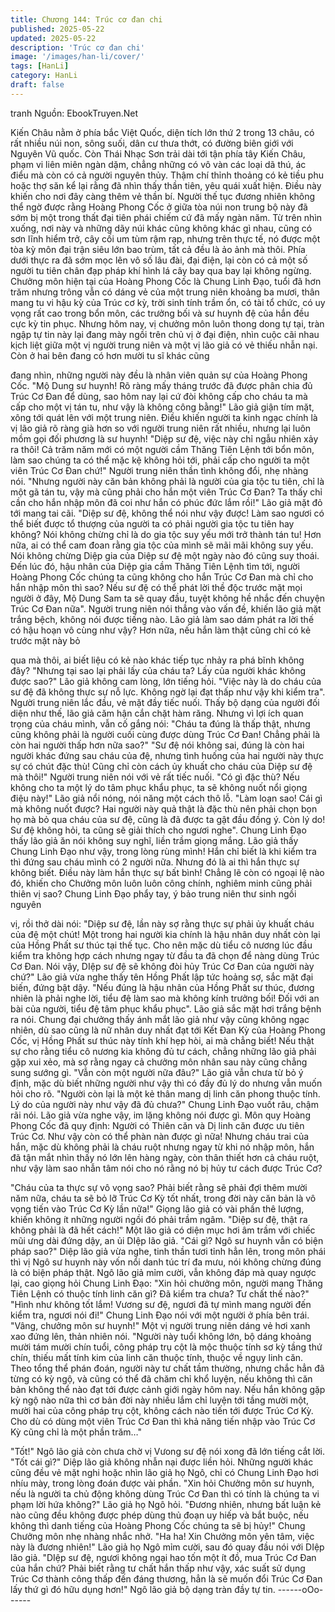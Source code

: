 ```yaml
---
title: Chương 144: Trúc cơ đan chi
published: 2025-05-22
updated: 2025-05-22
description: 'Trúc cơ đan chi'
image: '/images/han-li/cover/'
tags: [HanLi]
category: HanLi
draft: false
---
```


tranh
Nguồn: EbookTruyen.Net

Kiến Châu nằm ở phía bắc Việt Quốc, diện tích lớn thứ 2 trong 13
châu, có rất nhiều núi non, sông suối, dân cư thưa thớt, có đường
biên giới với Nguyên Vũ quốc.
Còn Thái Nhạc Sơn trải dài tới tận phía tây Kiến Châu, phạm vi
liên miên ngàn dặm, chẳng những có vô vàn các loại dã thú, ác
điểu mà còn có cả người nguyên thủy. Thậm chí thỉnh thoảng có
kẻ tiều phu hoặc thợ săn kể lại rằng đã nhìn thấy thần tiên, yêu
quái xuất hiện. Điều này khiến cho nơi đây càng thêm vẻ thần bí.
Người thế tục đương nhiên không thể ngờ được rằng Hoàng
Phong Cốc ở giữa tòa núi non trung bộ này đã sớm bị một trong
thất đại tiên phái chiếm cứ đã mấy ngàn năm.
Từ trên nhìn xuống, nơi này và những dãy núi khác cũng không
khác gì nhau, cũng có sơn lĩnh hiểm trở, cây cối um tùm rậm rạp,
nhưng trên thực tế, nó được một tòa kỳ môn đại trận siêu lớn bao
trùm, tất cả đều là ảo ảnh mà thôi. Phía dưới thực ra đã sớm mọc
lên vô số lâu đài, đại điện, lại còn có cả một số người tu tiên chân
đạp pháp khí hình lá cây bay qua bay lại không ngừng.
Chưởng môn hiện tại của Hoàng Phong Cốc là Chung Linh Đạo,
tuổi đã hơn trăm nhưng trông vẫn có dáng vẻ của một trung niên
khoảng ba mươi, thân mang tu vi hậu kỳ của Trúc cơ kỳ, trời sinh
tính trầm ổn, có tài tổ chức, có uy vọng rất cao trong bổn môn,
các trưởng bối và sư huynh đệ của hắn đều cực kỳ tin phục.
Nhưng hôm nay, vị chưởng môn luôn thong dong tự tại, tràn ngập
tự tin này lại đang mày ngồi trên chủ vị ở đại điện, nhìn cuộc cãi
nhau kịch liệt giữa một vị người trung niên và một vị lão giả có vẻ
thiếu nhẫn nại. Còn ở hai bên đang có hơn mười tu sĩ khác cũng

đang nhìn, những người này đều là nhân viên quản sự của
Hoàng Phong Cốc.
"Mộ Dung sư huynh! Rõ ràng mấy tháng trước đã được phân chia
đủ Trúc Cơ Đan để dùng, sao hôm nay lại cứ đòi không cấp cho
cháu ta mà cấp cho một vị tán tu, như vậy là không công bằng!"
Lão giả giận tím mặt, xông tới quát lên với một trung niên.
Điều khiến người ta kinh ngạc chính là vị lão giả rõ ràng già hơn
so với người trung niên rất nhiều, nhưng lại luôn mồm gọi đối
phương là sư huynh!
"Diệp sư đệ, việc này chỉ ngẫu nhiên xảy ra thôi! Cả trăm năm mới
có một người cầm Thăng Tiên Lệnh tới bổn môn, làm sao chúng
ta có thể mặc kệ không hỏi tới, phải cấp cho người ta một viên
Trúc Cơ Đan chứ!" Người trung niên thần tình không đổi, nhẹ
nhàng nói.
"Nhưng người này căn bản không phải là người của gia tộc tu
tiên, chỉ là một gã tán tu, vậy mà cũng phải cho hắn một viên Trúc
Cơ Đan? Ta thấy chỉ cần cho hắn nhập môn đã coi như hắn có
phúc đức lắm rồi!" Lão giả mặt đỏ tới mang tai cãi.
"Diệp sư đệ, không thể nói như vậy được! Làm sao ngươi có thể
biết được tổ thượng của người ta có phải người gia tộc tu tiên hay
không? Nói không chừng chỉ là do gia tộc suy yếu mới trở thành
tán tu! Hơn nữa, ai có thể cam đoan rằng gia tộc của mình sẽ mãi
mãi không suy yếu. Nói không chừng Diệp gia của Diệp sư đệ
một ngày nào đó cũng suy thoái. Đến lúc đó, hậu nhân của Diệp
gia cầm Thăng Tiên Lệnh tìm tới, người Hoàng Phong Cốc chúng
ta cũng không cho hắn Trúc Cơ Đan mà chỉ cho hắn nhập môn thì
sao? Nếu sư đệ có thể phát lời thề độc trước mặt mọi người ở
đây, Mộ Dung Sam ta sẽ quay đầu, tuyệt không hề nhắc đến
chuyện Trúc Cơ Đan nữa".
Người trung niên nói thẳng vào vấn đề, khiến lão giả mặt trắng
bệch, không nói được tiếng nào.
Lão giả làm sao dám phát ra lời thế có hậu hoạn vô cùng như
vậy? Hơn nữa, nếu hắn làm thật cũng chỉ có kẻ trước mặt này bỏ

qua mà thôi, ai biết liệu có kẻ nào khác tiếp tục nhảy ra phá bĩnh
không đây?
"Nhưng tại sao lại phải lấy của cháu ta? Lấy của người khác
không được sao?" Lão giả không cam lòng, lớn tiếng hỏi.
"Việc này là do cháu của sư đệ đã không thực sự nỗ lực. Không
ngờ lại đạt thấp như vậy khi kiểm tra". Người trung niên lắc đầu,
vẻ mặt đầy tiếc nuối.
Thấy bộ dạng của người đối diện như thế, lão giả căm hận cắn
chặt hàm răng. Nhưng vì lợi ích quan trọng của cháu mình, vẫn
cố gắng nói: "Cháu ta đúng là thấp thật, nhưng cũng không phải
là người cuối cùng được dùng Trúc Cơ Đan! Chẳng phải là còn
hai người thấp hơn nữa sao?"
"Sư đệ nói không sai, đúng là còn hai người khác đứng sau cháu
của đệ, nhưng tình huống của hai người này thực sự có chút đặc
thù! Cũng chỉ còn cách ủy khuất cho cháu của Diệp sư đệ mà
thôi!" Người trung niên nói với vẻ rất tiếc nuối.
"Có gì đặc thù? Nếu không cho ta một lý do tâm phục khẩu phục,
ta sẽ không nuốt nổi giọng điệu này!" Lão giả nổi nóng, nói năng
một cách thô lỗ.
"Làm loạn sao! Cái gì mà không nuốt được? Hai người này quả
thật là đặc thù nên phải chọn bọn họ mà bỏ qua cháu của sư đệ,
cũng là đã được ta gật đầu đồng ý. Còn lý do! Sư đệ không hỏi, ta
cũng sẽ giải thích cho ngươi nghe".
Chung Linh Đạo thấy lão giả ăn nói không suy nghĩ, liền trầm
giọng mắng.
Lão giả thấy Chung Linh Đạo như vậy, trong lòng rùng mình! Hắn
chỉ biết là khi kiểm tra thì đứng sau cháu mình có 2 người nữa.
Nhưng đó là ai thì hắn thực sự không biết. Điều này làm hắn thực
sự bất bình! Chẳng lẽ còn có ngoại lệ nào đó, khiến cho Chưởng
môn luôn luôn công chính, nghiêm minh cũng phải thiên vị sao?
Chung Linh Đạo phẩy tay, ý bảo trung niên thư sinh ngồi nguyên

vị, rồi thở dài nói:
"Diệp sư đệ, lần này sợ rằng thực sự phải ủy khuất cháu của đệ
một chút! Một trong hai người kia chính là hậu nhân duy nhất còn
lại của Hồng Phất sư thúc tại thế tục. Cho nên mặc dù tiểu cô
nương lúc đầu kiểm tra không hợp cách nhưng ngay từ đầu ta đã
chọn để nàng dùng Trúc Cơ Đan. Nói vậy, DIệp sư đệ sẽ không
đòi hủy Trúc Cơ Đan của người này chứ?"
Lão giả vừa nghe thấy tên Hồng Phất lập tức hoảng sợ, sắc mặt
đại biến, đứng bật dậy.
"Nếu đúng là hậu nhân của Hồng Phất sư thúc, đương nhiên là
phải nghe lời, tiểu đệ làm sao mà không kính trưởng bối! Đối với
an bài của người, tiểu đệ tâm phục khẩu phục". Lão giả sắc mặt
hơi trắng bệnh ra nói.
Chung đại chưởng thấy ánh mắt lão giả như vậy cũng không
ngạc nhiên, dù sao cũng là nữ nhân duy nhất đạt tới Kết Đan Kỳ
của Hoàng Phong Cốc, vị Hồng Phất sư thúc này tính khí hẹp hòi,
ai mà chẳng biết! Nếu thật sự cho rằng tiểu cô nương kia không
đủ tư cách, chẳng những lão giả phải gặp xui xẻo, mà sợ rằng
ngay cả chưởng môn nhân sau này cũng chẳng sung sướng gì.
"Vẫn còn một người nữa đâu?" Lão giả vẫn chưa từ bỏ ý định,
mặc dù biết những người như vậy thì có đầy đủ lý do nhưng vẫn
muốn hỏi cho rõ.
"Người còn lại là một kẻ thân mang dị linh căn phong thuộc tính.
Lý do của người này như vậy đã đủ chưa?" Chung Linh Đạo vuốt
râu, chậm rãi nói.
Lão giả vừa nghe vậy, im lặng không nói được gì. Môn quy Hoàng
Phong Cốc đã quy định: Người có Thiên căn và Dị linh căn được
ưu tiên Trúc Cơ. Như vậy còn có thể phàn nàn được gì nữa!
Nhưng cháu trai của hắn, mặc dù không phải là cháu ruột nhưng
ngay từ khi nó nhập môn, hắn đã tận mắt nhìn thấy nó lớn lên
hàng ngày, còn thân thiết hơn cả cháu ruột, như vậy làm sao
nhẫn tâm nói cho nó rằng nó bị hủy tư cách được Trúc Cơ?

"Cháu của ta thực sự vô vọng sao? Phải biết rằng sẽ phải đợi
thêm mười năm nữa, cháu ta sẽ bỏ lỡ Trúc Cơ Kỳ tốt nhất, trong
đời này căn bản là vô vọng tiến vào Trúc Cơ Kỳ lần nữa!" Giọng
lão giả có vài phần thê lượng, khiến không ít những người ngồi
đó phải trầm ngâm.
"Diệp sư đệ, thật ra không phải là đã hết cách!" Một lão giả có
diện mục hơi âm trầm với chiếc mũi ưng dài đứng dậy, an ủi DIệp
lão giả.
"Cái gì? Ngô sư huynh vẫn có biện pháp sao?" Diệp lão giả vừa
nghe, tinh thần tươi tỉnh hẳn lên, trong môn phái thì vị Ngô sư
huynh này vốn nổi danh túc trí đa mưu, nói không chừng đúng là
có biện pháp thật.
Ngô lão giả mỉm cười, vẫn không đáp mà quay ngược lại, cao
giọng hỏi Chung Linh Đạo: "Xin hỏi chưởng môn, người mang
Thăng Tiên Lệnh có thuộc tính linh căn gì? Đã kiểm tra chưa? Tư
chất thế nào?"
"Hình như không tốt lắm! Vương sư đệ, ngươi đã tự mình mang
người đến kiểm tra, ngươi nói đi!" Chung Linh Đạo nói với một
người ở phía bên trái.
"Vâng, chưởng môn sư huynh!" Một vị người trung niên dáng vẻ
hơi xanh xao đứng lên, thản nhiên nói.
"Người này tuổi không lớn, bộ dáng khoảng mười tám mười chín
tuổi, công pháp trụ cột là mộc thuộc tính sơ kỳ tầng thứ chín, thiếu
mất tính kim của linh căn thuộc tính, thuộc về ngụy linh căn. Theo
tổng thể phán đoán, người này tư chất tầm thường, nhưng chắc
hẳn đã từng có kỳ ngộ, và cũng có thể đã chăm chỉ khổ luyện,
nếu không thì căn bản không thể nào đạt tới được cảnh giới ngày
hôm nay. Nếu hắn không gặp kỳ ngộ nào nữa thì cơ bản đời này
nhiều lắm chỉ luyện tới tầng mười một, mười hai của công pháp
trụ cột, không cách nào tiến tới được Trúc Cơ Kỳ. Cho dù có dùng
một viên Trúc Cơ Đan thì khả năng tiến nhập vào Trúc Cơ Kỳ
cũng chỉ là một phần trăm…"

"Tốt!" Ngô lão giả còn chưa chờ vị Vưong sư đệ nói xong đã lớn
tiếng cắt lời.
"Tốt cái gì?" Diệp lão giả không nhẫn nại được liền hỏi.
Những người khác cũng đều vẻ mặt nghi hoặc nhìn lão giả họ
Ngô, chỉ có Chung Linh Đạo hơi nhíu mày, trong lòng đoán được
vài phần.
"Xin hỏi Chưởng môn sư huynh, nếu là người ta chủ động không
dùng Trúc Cơ Đan thì có tính là chúng ta vi phạm lời hứa không?"
Lão giả họ Ngô hỏi.
"Đương nhiên, nhưng bất luận kẻ nào cũng đều không được phép
dùng thủ đoạn uy hiếp và bắt buộc, nếu không thì danh tiếng của
Hoàng Phong Cốc chúng ta sẽ bị hủy!" Chung Chưởng môn nhẹ
nhàng nhắc nhở.
"Ha ha! Xin Chưởng môn yên tâm, việc này là đương nhiên!" Lão
giả họ Ngô mỉm cười, sau đó quay đầu nói với DIệp lão giả.
"DIệp sư đệ, ngươi không ngại hao tốn một ít đồ, mua Trúc Cơ
Đan của hắn chứ? Phải biết rằng tư chất hắn thấp như vậy, xác
suất sử dụng Trúc Cơ thành công thấp đến đáng thương, hẳn là
sẽ muốn đổi Trúc Cơ Đan lấy thứ gì đó hữu dụng hơn!" Ngô lão
giả bộ dạng tràn đầy tự tin.
------oOo------
